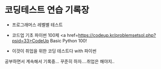 # 코딩테스트 연습 기록장
* 프로그래머스 레벨별 테스트
* 코드업 기초 파이썬 100제
  <a href=https://codeup.kr/problemsetsol.php?psid=33>CodeUp Basic Python 100!</a>
  
* 이것이 취업을 위한 코딩 테스트다 with 파이썬

공부하면서 계속해서 기록중...
꾸준히 하자....취업은 해야지..

